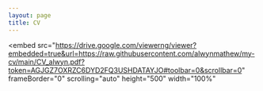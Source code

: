 ```yaml
---
layout: page
title: CV
---
```


<embed
    src="https://drive.google.com/viewerng/viewer?embedded=true&url=https://raw.githubusercontent.com/alwynmathew/my-cv/main/CV_alwyn.pdf?token=AGJGZ7OXRZC6DYD2FQ3USHDATAYJO#toolbar=0&scrollbar=0"
    frameBorder="0"
    scrolling="auto"
    height="500"
    width="100%"
>